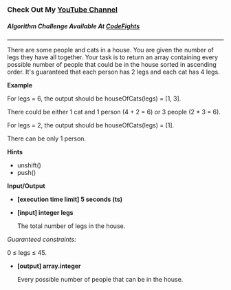 ### Check Out My [YouTube Channel](https://www.YouTube.com/CodingTutorials360)

##### Algorithm Challenge Available At [CodeFights](https://codefights.com/arcade/code-arcade/well-of-integration/RaWLwT2eb96hp4N5Z)
---
There are some people and cats in a house. You are given the number of legs they have all together. Your task is to return an array containing every possible number of people that could be in the house sorted in ascending order. It's guaranteed that each person has 2 legs and each cat has 4 legs.

**Example**

For legs = 6, the output should be
houseOfCats(legs) = [1, 3].

There could be either 1 cat and 1 person (4 + 2 = 6) or 3 people (2 * 3 = 6).

For legs = 2, the output should be
houseOfCats(legs) = [1].

There can be only 1 person.

**Hints**
-   unshift()
-   push()

**Input/Output**

- **[execution time limit] 5 seconds (ts)**
- **[input] integer legs**

    The total number of legs in the house.

*Guaranteed constraints:*

0 ≤ legs ≤ 45.

- **[output] array.integer**

    Every possible number of people that can be in the house.

